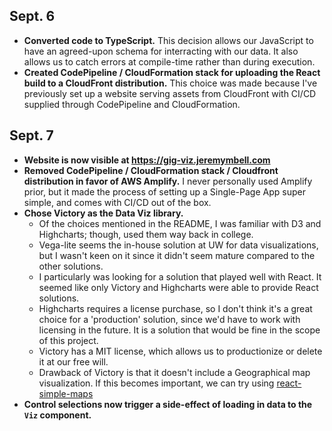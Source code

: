 ## Sept. 6

- **Converted code to TypeScript.** This decision allows our JavaScript to have an agreed-upon schema for interracting with our data. It also allows us to catch errors at compile-time rather than during execution.
- **Created CodePipeline / CloudFormation stack for uploading the React build to a CloudFront distribution.** This choice was made because I've previously set up a website serving assets from CloudFront with CI/CD supplied through CodePipeline and CloudFormation.

## Sept. 7

- **Website is now visible at https://gig-viz.jeremymbell.com**
- **Removed CodePipeline / CloudFormation stack / Cloudfront distribution in favor of AWS Amplify.** I never personally used Amplify prior, but it made the process of setting up a Single-Page App super simple, and comes with CI/CD out of the box.
- **Chose Victory as the Data Viz library.**
  - Of the choices mentioned in the README, I was familiar with D3 and Highcharts; though, used them way back in college.
  - Vega-lite seems the in-house solution at UW for data visualizations, but I wasn't keen on it since it didn't seem mature compared to the other solutions.
  - I particularly was looking for a solution that played well with React. It seemed like only Victory and Highcharts were able to provide React solutions.
  - Highcharts requires a license purchase, so I don't think it's a great choice for a 'production' solution, since we'd have to work with licensing in the future. It is a solution that would be fine in the scope of this project.
  - Victory has a MIT license, which allows us to productionize or delete it at our free will.
  - Drawback of Victory is that it doesn't include a Geographical map visualization. If this becomes important, we can try using [react-simple-maps](https://github.com/zcreativelabs/react-simple-maps)
- **Control selections now trigger a side-effect of loading in data to the `Viz` component.**
